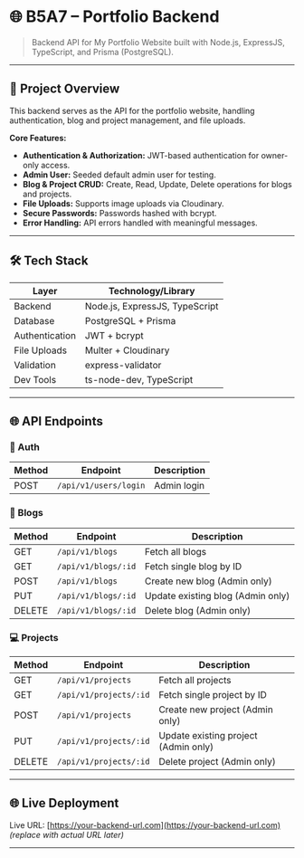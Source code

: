 
# 🌐 B5A7 – Portfolio Backend

> Backend API for My Portfolio Website built with Node.js, ExpressJS, TypeScript, and Prisma (PostgreSQL).

---

## 🔹 Project Overview

This backend serves as the API for the portfolio website, handling authentication, blog and project management, and file uploads.  

**Core Features:**

- **Authentication & Authorization:** JWT-based authentication for owner-only access.
- **Admin User:** Seeded default admin user for testing.
- **Blog & Project CRUD:** Create, Read, Update, Delete operations for blogs and projects.
- **File Uploads:** Supports image uploads via Cloudinary.
- **Secure Passwords:** Passwords hashed with bcrypt.
- **Error Handling:** API errors handled with meaningful messages.

---

## 🛠 Tech Stack

| Layer            | Technology/Library |
|-----------------|------------------|
| Backend         | Node.js, ExpressJS, TypeScript |
| Database        | PostgreSQL + Prisma |
| Authentication  | JWT + bcrypt |
| File Uploads    | Multer + Cloudinary |
| Validation      | express-validator |
| Dev Tools       | ts-node-dev, TypeScript |

---

## 🌐 API Endpoints

### 🔑 Auth
| Method | Endpoint                  | Description                  |
|--------|---------------------------|------------------------------|
| POST   | `/api/v1/users/login`       | Admin login                  |


### 📝 Blogs
| Method | Endpoint                  | Description                       |
|--------|---------------------------|-----------------------------------|
| GET    | `/api/v1/blogs`            | Fetch all blogs                   |
| GET    | `/api/v1/blogs/:id`        | Fetch single blog by ID           |
| POST   | `/api/v1/blogs`            | Create new blog (Admin only)      |
| PUT    | `/api/v1/blogs/:id`        | Update existing blog (Admin only) |
| DELETE | `/api/v1/blogs/:id`        | Delete blog (Admin only)          |

### 💻 Projects
| Method | Endpoint                     | Description                          |
|--------|------------------------------|--------------------------------------|
| GET    | `/api/v1/projects`           | Fetch all projects                   |
| GET    | `/api/v1/projects/:id`       | Fetch single project by ID           |
| POST   | `/api/v1/projects`           | Create new project (Admin only)      |
| PUT    | `/api/v1/projects/:id`       | Update existing project (Admin only) |
| DELETE | `/api/v1/projects/:id`       | Delete project (Admin only)          |

---


## 🌐 Live Deployment

Live URL: [https://your-backend-url.com](https://your-backend-url.com) *(replace with actual URL later)*

---


